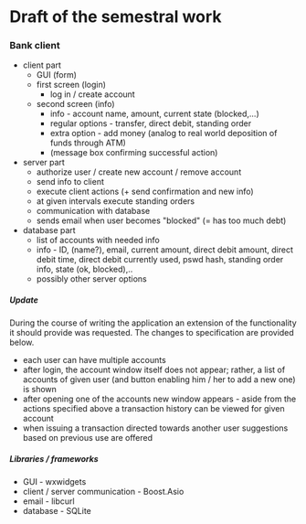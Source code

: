 # Draft of the semestral work

### Bank client
- client part
    - GUI (form)
    - first screen (login)
        - log in / create account
    - second screen (info)
        - info - account name, amount, current state (blocked,...)
        - regular options - transfer, direct debit, standing order
        - extra option - add money (analog to real world deposition of funds through ATM)
        - (message box confirming successful action)
- server part
    - authorize user / create new account / remove account
    - send info to client
    - execute client actions (+ send confirmation and new info)
    - at given intervals execute standing orders
    - communication with database
    - sends email when user becomes "blocked" (= has too much debt)
- database part
    - list of accounts with needed info
    - info - ID, (name?), email, current amount, direct debit amount, direct debit time, direct debit currently used, pswd hash, standing order info, state (ok, blocked),..
    - possibly other server options

##### Update
During the course of writing the application an extension of the functionality it should provide was requested. The changes to specification are provided below.

- each user can have multiple accounts
- after login, the account window itself does not appear; rather, a list of accounts of given user (and button enabling him / her to add a new one) is shown
- after opening one of the accounts new window appears - aside from the actions specified above a transaction history can be viewed for given account
- when issuing a transaction directed towards another user suggestions based on previous use are offered

##### Libraries / frameworks
- GUI - wxwidgets
- client / server communication - Boost.Asio
- email - libcurl
- database - SQLite
